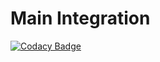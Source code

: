 # Main Integration
[![Codacy Badge](https://api.codacy.com/project/badge/Grade/518c9a94650d4383a10f860f96c71b0b)](https://app.codacy.com/app/bhanuprakashgattu/teamMain?utm_source=github.com&utm_medium=referral&utm_content=bhanuprakashgattu/teamMain&utm_campaign=Badge_Grade_Dashboard)
